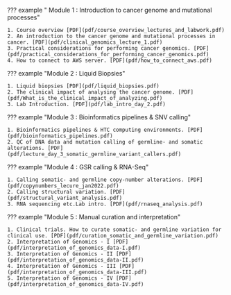 ??? example " Module 1 : Introduction to cancer genome and mutational processes"

    1. Course overview [PDF](pdf/course_overview_lectures_and_labwork.pdf)
    2. An introduction to the cancer genome and mutational processes in cancer. [PDF](pdf/clinical_genomics_lecture_1.pdf)
    3. Practical considerations for performing cancer genomics. [PDF](pdf/practical_considerations_for_performing_cancer_genomics.pdf)
    4. How to connect to AWS server. [PDF](pdf/how_to_connect_aws.pdf)

??? example "Module 2 : Liquid Biopsies"

    1. Liquid biopsies [PDF](pdf/liquid_biopsies.pdf)
    2. The clinical impact of analysing the cancer genome. [PDF](pdf/What_is_the_clinical_impact_of_analyzing.pdf) 
    3. Lab Introduction. [PDF](pdf/lab_intro_day_2.pdf) 
     
??? example "Module 3 : Bioinformatics pipelines & SNV calling"

    1. Bioinformatics pipelines & HTC computing environments. [PDF](pdf/bioinformatics_pipelines.pdf)
    2. QC of DNA data and mutation calling of germline- and somatic alterations. [PDF](pdf/lecture_day_3_somatic_germline_variant_callers.pdf)

??? example "Module 4 : GSR calling & RNA-Seq"

    1. Calling somatic- and germline copy-number alterations. [PDF](pdf/copynumbers_lecure_jan2022.pdf)
    2. Calling structural variation. [PDF](pdf/structural_variant_analysis.pdf)
    3. RNA sequencing etc.Lab intro. [PDF](pdf/rnaseq_analysis.pdf)

??? example "Module 5 : Manual curation and interpretation"

    1. Clinical trials. How to curate somatic- and germline variation for clinical use. [PDF](pdf/curation_somatic_and_germline_variation.pdf)
    2. Interpretation of Genomics - I [PDF](pdf/interpretation_of_genomics_data-I.pdf)
    3. Interpretation of Genomics - II [PDF](pdf/interpretation_of_genomics_data-II.pdf)
    4. Interpretation of Genomics - III [PDF](pdf/interpretation_of_genomics_data-III.pdf)
    5. Interpretation of Genomics - IV [PDF](pdf/interpretation_of_genomics_data-IV.pdf)
    
